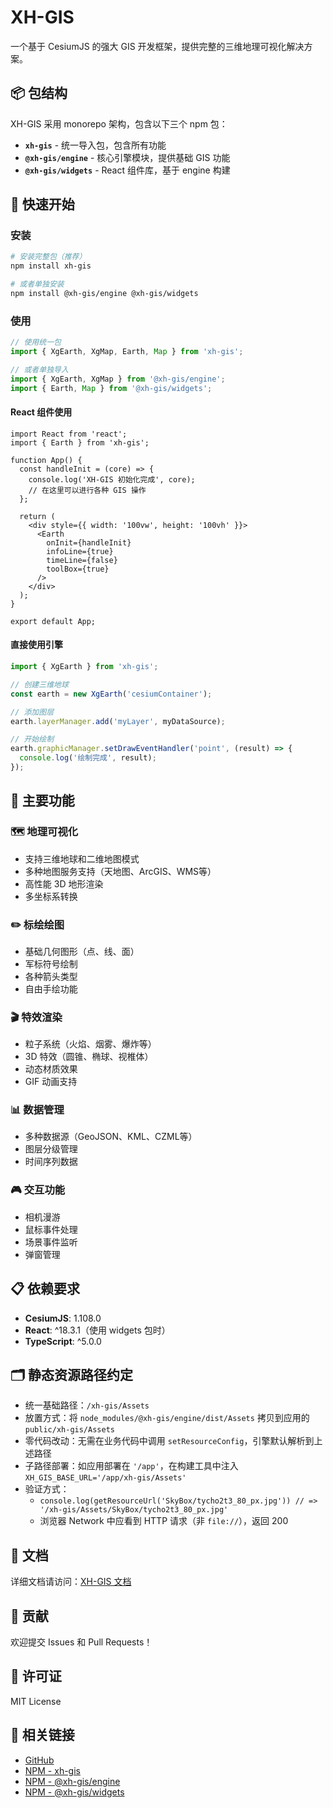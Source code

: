 # XH-GIS

一个基于 CesiumJS 的强大 GIS 开发框架，提供完整的三维地理可视化解决方案。

## 📦 包结构

XH-GIS 采用 monorepo 架构，包含以下三个 npm 包：

- **`xh-gis`** - 统一导入包，包含所有功能
- **`@xh-gis/engine`** - 核心引擎模块，提供基础 GIS 功能
- **`@xh-gis/widgets`** - React 组件库，基于 engine 构建

## 🚀 快速开始

### 安装

```bash
# 安装完整包（推荐）
npm install xh-gis

# 或者单独安装
npm install @xh-gis/engine @xh-gis/widgets
```

### 使用

```typescript
// 使用统一包
import { XgEarth, XgMap, Earth, Map } from 'xh-gis';

// 或者单独导入
import { XgEarth, XgMap } from '@xh-gis/engine';
import { Earth, Map } from '@xh-gis/widgets';
```

#### React 组件使用

```tsx
import React from 'react';
import { Earth } from 'xh-gis';

function App() {
  const handleInit = (core) => {
    console.log('XH-GIS 初始化完成', core);
    // 在这里可以进行各种 GIS 操作
  };

  return (
    <div style={{ width: '100vw', height: '100vh' }}>
      <Earth
        onInit={handleInit}
        infoLine={true}
        timeLine={false}
        toolBox={true}
      />
    </div>
  );
}

export default App;
```

#### 直接使用引擎

```typescript
import { XgEarth } from 'xh-gis';

// 创建三维地球
const earth = new XgEarth('cesiumContainer');

// 添加图层
earth.layerManager.add('myLayer', myDataSource);

// 开始绘制
earth.graphicManager.setDrawEventHandler('point', (result) => {
  console.log('绘制完成', result);
});
```

## 🌟 主要功能

### 🗺️ 地理可视化
- 支持三维地球和二维地图模式
- 多种地图服务支持（天地图、ArcGIS、WMS等）
- 高性能 3D 地形渲染
- 多坐标系转换

### ✏️ 标绘绘图
- 基础几何图形（点、线、面）
- 军标符号绘制
- 各种箭头类型
- 自由手绘功能

### 🎬 特效渲染
- 粒子系统（火焰、烟雾、爆炸等）
- 3D 特效（圆锥、椭球、视椎体）
- 动态材质效果
- GIF 动画支持

### 📊 数据管理
- 多种数据源（GeoJSON、KML、CZML等）
- 图层分级管理
- 时间序列数据

### 🎮 交互功能
- 相机漫游
- 鼠标事件处理
- 场景事件监听
- 弹窗管理

## 📋 依赖要求

- **CesiumJS**: 1.108.0
- **React**: ^18.3.1（使用 widgets 包时）
- **TypeScript**: ^5.0.0

## 🗂️ 静态资源路径约定

- 统一基础路径：`/xh-gis/Assets`
- 放置方式：将 `node_modules/@xh-gis/engine/dist/Assets` 拷贝到应用的 `public/xh-gis/Assets`
- 零代码改动：无需在业务代码中调用 `setResourceConfig`，引擎默认解析到上述路径
- 子路径部署：如应用部署在 `'/app'`，在构建工具中注入 `XH_GIS_BASE_URL='/app/xh-gis/Assets'`
- 验证方式：
  - `console.log(getResourceUrl('SkyBox/tycho2t3_80_px.jpg')) // => '/xh-gis/Assets/SkyBox/tycho2t3_80_px.jpg'`
  - 浏览器 Network 中应看到 HTTP 请求（非 `file://`），返回 200

## 📖 文档

详细文档请访问：[XH-GIS 文档](https://github.com/Shen-96/xh-gis#readme)

## 🤝 贡献

欢迎提交 Issues 和 Pull Requests！

## 📄 许可证

MIT License

## 🔗 相关链接

- [GitHub](https://github.com/Shen-96/xh-gis)
- [NPM - xh-gis](https://www.npmjs.com/package/xh-gis)
- [NPM - @xh-gis/engine](https://www.npmjs.com/package/@xh-gis/engine)
- [NPM - @xh-gis/widgets](https://www.npmjs.com/package/@xh-gis/widgets)